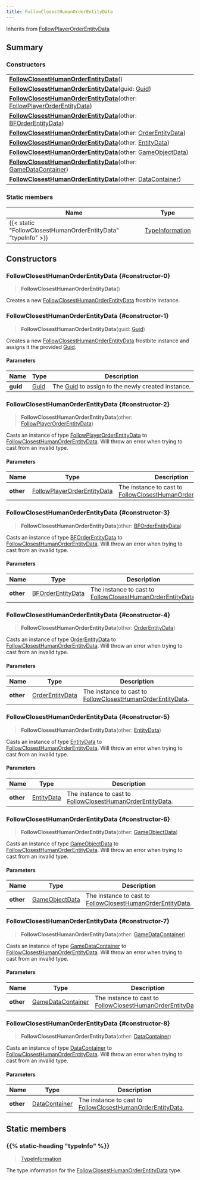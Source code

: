 ```yaml
---
title: FollowClosestHumanOrderEntityData
---
```


Inherits from 
[FollowPlayerOrderEntityData](/vext/ref/fb/followplayerorderentitydata)

## Summary
### Constructors
| |
| ----------- |
| **[FollowClosestHumanOrderEntityData](#constructor-0)**() |
| **[FollowClosestHumanOrderEntityData](#constructor-1)**(guid: [Guid](/vext/ref/shared/class/guid)) |
| **[FollowClosestHumanOrderEntityData](#constructor-2)**(other: [FollowPlayerOrderEntityData](/vext/ref/fb/followplayerorderentitydata)) |
| **[FollowClosestHumanOrderEntityData](#constructor-3)**(other: [BFOrderEntityData](/vext/ref/fb/bforderentitydata)) |
| **[FollowClosestHumanOrderEntityData](#constructor-4)**(other: [OrderEntityData](/vext/ref/fb/orderentitydata)) |
| **[FollowClosestHumanOrderEntityData](#constructor-5)**(other: [EntityData](/vext/ref/fb/entitydata)) |
| **[FollowClosestHumanOrderEntityData](#constructor-6)**(other: [GameObjectData](/vext/ref/fb/gameobjectdata)) |
| **[FollowClosestHumanOrderEntityData](#constructor-7)**(other: [GameDataContainer](/vext/ref/fb/gamedatacontainer)) |
| **[FollowClosestHumanOrderEntityData](#constructor-8)**(other: [DataContainer](/vext/ref/shared/class/datacontainer)) |

### Static members
| Name | Type |
| ---- | ---- |
| {{< static "FollowClosestHumanOrderEntityData" "typeInfo" >}} | [TypeInformation](/vext/ref/shared/class/typeinformation) |

## Constructors
### FollowClosestHumanOrderEntityData {#constructor-0}
> **FollowClosestHumanOrderEntityData**()

Creates a new [FollowClosestHumanOrderEntityData](/vext/ref/fb/followclosesthumanorderentitydata) frostbite instance.

### FollowClosestHumanOrderEntityData {#constructor-1}
> **FollowClosestHumanOrderEntityData**(guid: [Guid](/vext/ref/shared/class/guid))

Creates a new [FollowClosestHumanOrderEntityData](/vext/ref/fb/followclosesthumanorderentitydata) frostbite instance and assigns it the provided [Guid](/vext/ref/shared/class/guid).

#### Parameters
| Name | Type | Description |
| ---- | ---- | ----------- |
| **guid** | [Guid](/vext/ref/shared/class/guid) | The [Guid](/vext/ref/shared/class/guid) to assign to the newly created instance. |

### FollowClosestHumanOrderEntityData {#constructor-2}
> **FollowClosestHumanOrderEntityData**(other: [FollowPlayerOrderEntityData](/vext/ref/fb/followplayerorderentitydata))

Casts an instance of type [FollowPlayerOrderEntityData](/vext/ref/fb/followplayerorderentitydata) to [FollowClosestHumanOrderEntityData](/vext/ref/fb/followclosesthumanorderentitydata). Will throw an error when trying to cast from an invalid type.

#### Parameters
| Name | Type | Description |
| ---- | ---- | ----------- |
| **other** | [FollowPlayerOrderEntityData](/vext/ref/fb/followplayerorderentitydata) | The instance to cast to [FollowClosestHumanOrderEntityData](/vext/ref/fb/followclosesthumanorderentitydata). |

### FollowClosestHumanOrderEntityData {#constructor-3}
> **FollowClosestHumanOrderEntityData**(other: [BFOrderEntityData](/vext/ref/fb/bforderentitydata))

Casts an instance of type [BFOrderEntityData](/vext/ref/fb/bforderentitydata) to [FollowClosestHumanOrderEntityData](/vext/ref/fb/followclosesthumanorderentitydata). Will throw an error when trying to cast from an invalid type.

#### Parameters
| Name | Type | Description |
| ---- | ---- | ----------- |
| **other** | [BFOrderEntityData](/vext/ref/fb/bforderentitydata) | The instance to cast to [FollowClosestHumanOrderEntityData](/vext/ref/fb/followclosesthumanorderentitydata). |

### FollowClosestHumanOrderEntityData {#constructor-4}
> **FollowClosestHumanOrderEntityData**(other: [OrderEntityData](/vext/ref/fb/orderentitydata))

Casts an instance of type [OrderEntityData](/vext/ref/fb/orderentitydata) to [FollowClosestHumanOrderEntityData](/vext/ref/fb/followclosesthumanorderentitydata). Will throw an error when trying to cast from an invalid type.

#### Parameters
| Name | Type | Description |
| ---- | ---- | ----------- |
| **other** | [OrderEntityData](/vext/ref/fb/orderentitydata) | The instance to cast to [FollowClosestHumanOrderEntityData](/vext/ref/fb/followclosesthumanorderentitydata). |

### FollowClosestHumanOrderEntityData {#constructor-5}
> **FollowClosestHumanOrderEntityData**(other: [EntityData](/vext/ref/fb/entitydata))

Casts an instance of type [EntityData](/vext/ref/fb/entitydata) to [FollowClosestHumanOrderEntityData](/vext/ref/fb/followclosesthumanorderentitydata). Will throw an error when trying to cast from an invalid type.

#### Parameters
| Name | Type | Description |
| ---- | ---- | ----------- |
| **other** | [EntityData](/vext/ref/fb/entitydata) | The instance to cast to [FollowClosestHumanOrderEntityData](/vext/ref/fb/followclosesthumanorderentitydata). |

### FollowClosestHumanOrderEntityData {#constructor-6}
> **FollowClosestHumanOrderEntityData**(other: [GameObjectData](/vext/ref/fb/gameobjectdata))

Casts an instance of type [GameObjectData](/vext/ref/fb/gameobjectdata) to [FollowClosestHumanOrderEntityData](/vext/ref/fb/followclosesthumanorderentitydata). Will throw an error when trying to cast from an invalid type.

#### Parameters
| Name | Type | Description |
| ---- | ---- | ----------- |
| **other** | [GameObjectData](/vext/ref/fb/gameobjectdata) | The instance to cast to [FollowClosestHumanOrderEntityData](/vext/ref/fb/followclosesthumanorderentitydata). |

### FollowClosestHumanOrderEntityData {#constructor-7}
> **FollowClosestHumanOrderEntityData**(other: [GameDataContainer](/vext/ref/fb/gamedatacontainer))

Casts an instance of type [GameDataContainer](/vext/ref/fb/gamedatacontainer) to [FollowClosestHumanOrderEntityData](/vext/ref/fb/followclosesthumanorderentitydata). Will throw an error when trying to cast from an invalid type.

#### Parameters
| Name | Type | Description |
| ---- | ---- | ----------- |
| **other** | [GameDataContainer](/vext/ref/fb/gamedatacontainer) | The instance to cast to [FollowClosestHumanOrderEntityData](/vext/ref/fb/followclosesthumanorderentitydata). |

### FollowClosestHumanOrderEntityData {#constructor-8}
> **FollowClosestHumanOrderEntityData**(other: [DataContainer](/vext/ref/shared/class/datacontainer))

Casts an instance of type [DataContainer](/vext/ref/shared/class/datacontainer) to [FollowClosestHumanOrderEntityData](/vext/ref/fb/followclosesthumanorderentitydata). Will throw an error when trying to cast from an invalid type.

#### Parameters
| Name | Type | Description |
| ---- | ---- | ----------- |
| **other** | [DataContainer](/vext/ref/shared/class/datacontainer) | The instance to cast to [FollowClosestHumanOrderEntityData](/vext/ref/fb/followclosesthumanorderentitydata). |

## Static members
### {{% static-heading "typeInfo" %}}
> [TypeInformation](/vext/ref/shared/class/typeinformation)

The type information for the [FollowClosestHumanOrderEntityData](/vext/ref/fb/followclosesthumanorderentitydata) type.

